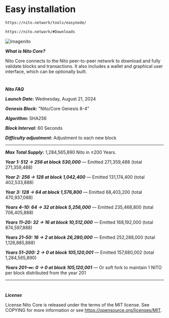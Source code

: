 # Easy installation

```bash
https://nito.network/tools/easynode/
```
```bash
https://nito.network/#Downloads
```

![imagenito](https://github.com/user-attachments/assets/41389ade-1a8e-4b9b-9f3a-2572bd1aadbb)


***What is Nito Core?***

Nito Core connects to the Nito peer-to-peer network to download and fully validate blocks and transactions. It also includes a wallet and graphical user interface, which can be optionally built.


#
***Nito FAQ***

***Launch Date:*** Wednesday, August 21, 2024

***Genesis Block:*** "Nito/Core Genesis 8-4"

***Algorithm:*** SHA256

***Block Interval:*** 60 Seconds

***Difficulty adjustment:*** Adjustment to each new block


_______________________________________________________________________________________________________________________


***Max Total Supply:***  1,284,565,890 Nito in ±200 Years.

***Year 1: 512 → 256 at block 530,000*** — Emitted 271,359,488 (total 271,359,488)

***Year 2: 256 → 128 at block 1,042,400*** — Emitted 131,174,400 (total 402,533,888)

***Year 3: 128 → 64 at block 1,576,800*** — Emitted 68,403,200 (total 470,937,088)

***Years 4–10: 64 → 32 at block 5,256,000*** — Emitted 235,468,800 (total 706,405,888)

***Years 11–20: 32 → 16 at block 10,512,000*** — Emitted 168,192,000 (total 874,597,888)

***Years 21–50: 16 → 2 at block 26,280,000*** — Emitted 252,288,000 (total 1,126,885,888)

***Years 51–200: 2 → 0 at block 105,120,001*** — Emitted 157,680,002 (total 1,284,565,890)

***Years 201–∞: 0 → 0 at block 105,120,001*** — Or soft fork to maintain 1 NITO per block distributed from the year 201 


_______________________________________________________________________________________________________________________


#
***License***

License Nito Core is released under the terms of the MIT license. See COPYING for more information or see https://opensource.org/licenses/MIT.
